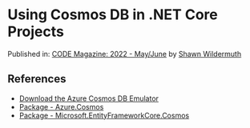 # Using Cosmos DB in .NET Core Projects

Published in: [CODE Magazine: 2022 - May/June](https://www.codemag.com/Article/2205061/Using-Cosmos-DB-in-.NET-Core-Projects) by [Shawn Wildermuth](https://www.codemag.com/People/Bio/Shawn.Wildermuth)

## References

* [Download the Azure Cosmos DB Emulator](https://docs.microsoft.com/en-us/azure/cosmos-db/local-emulator?tabs=ssl-netstd21)
* [Package - Azure.Cosmos](https://www.nuget.org/packages/Azure.Cosmos)
* [Package - Microsoft.EntityFrameworkCore.Cosmos](https://www.nuget.org/packages/Microsoft.EntityFrameworkCore.Cosmos)